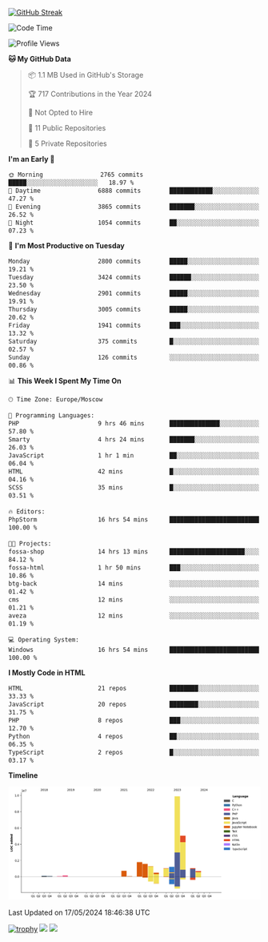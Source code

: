 [![GitHub Streak](https://github-readme-streak-stats.herokuapp.com/?user=yogik10)](https://git.io/streak-stats)
<!--START_SECTION:waka-->
![Code Time](http://img.shields.io/badge/Code%20Time-531%20hrs%2052%20mins-blue)

![Profile Views](http://img.shields.io/badge/Profile%20Views-1-blue)

**🐱 My GitHub Data** 

> 📦 1.1 MB Used in GitHub's Storage 
 > 
> 🏆 717 Contributions in the Year 2024
 > 
> 🚫 Not Opted to Hire
 > 
> 📜 11 Public Repositories 
 > 
> 🔑 5 Private Repositories 
 > 
**I'm an Early 🐤** 

```text
🌞 Morning                2765 commits        █████░░░░░░░░░░░░░░░░░░░░   18.97 % 
🌆 Daytime                6888 commits        ████████████░░░░░░░░░░░░░   47.27 % 
🌃 Evening                3865 commits        ███████░░░░░░░░░░░░░░░░░░   26.52 % 
🌙 Night                  1054 commits        ██░░░░░░░░░░░░░░░░░░░░░░░   07.23 % 
```
📅 **I'm Most Productive on Tuesday** 

```text
Monday                   2800 commits        █████░░░░░░░░░░░░░░░░░░░░   19.21 % 
Tuesday                  3424 commits        ██████░░░░░░░░░░░░░░░░░░░   23.50 % 
Wednesday                2901 commits        █████░░░░░░░░░░░░░░░░░░░░   19.91 % 
Thursday                 3005 commits        █████░░░░░░░░░░░░░░░░░░░░   20.62 % 
Friday                   1941 commits        ███░░░░░░░░░░░░░░░░░░░░░░   13.32 % 
Saturday                 375 commits         █░░░░░░░░░░░░░░░░░░░░░░░░   02.57 % 
Sunday                   126 commits         ░░░░░░░░░░░░░░░░░░░░░░░░░   00.86 % 
```


📊 **This Week I Spent My Time On** 

```text
🕑︎ Time Zone: Europe/Moscow

💬 Programming Languages: 
PHP                      9 hrs 46 mins       ██████████████░░░░░░░░░░░   57.80 % 
Smarty                   4 hrs 24 mins       ███████░░░░░░░░░░░░░░░░░░   26.03 % 
JavaScript               1 hr 1 min          ██░░░░░░░░░░░░░░░░░░░░░░░   06.04 % 
HTML                     42 mins             █░░░░░░░░░░░░░░░░░░░░░░░░   04.16 % 
SCSS                     35 mins             █░░░░░░░░░░░░░░░░░░░░░░░░   03.51 % 

🔥 Editors: 
PhpStorm                 16 hrs 54 mins      █████████████████████████   100.00 % 

🐱‍💻 Projects: 
fossa-shop               14 hrs 13 mins      █████████████████████░░░░   84.12 % 
fossa-html               1 hr 50 mins        ███░░░░░░░░░░░░░░░░░░░░░░   10.86 % 
btg-back                 14 mins             ░░░░░░░░░░░░░░░░░░░░░░░░░   01.42 % 
cms                      12 mins             ░░░░░░░░░░░░░░░░░░░░░░░░░   01.21 % 
aveza                    12 mins             ░░░░░░░░░░░░░░░░░░░░░░░░░   01.19 % 

💻 Operating System: 
Windows                  16 hrs 54 mins      █████████████████████████   100.00 % 
```

**I Mostly Code in HTML** 

```text
HTML                     21 repos            ████████░░░░░░░░░░░░░░░░░   33.33 % 
JavaScript               20 repos            ████████░░░░░░░░░░░░░░░░░   31.75 % 
PHP                      8 repos             ███░░░░░░░░░░░░░░░░░░░░░░   12.70 % 
Python                   4 repos             ██░░░░░░░░░░░░░░░░░░░░░░░   06.35 % 
TypeScript               2 repos             █░░░░░░░░░░░░░░░░░░░░░░░░   03.17 % 
```



**Timeline**

![Lines of Code chart](https://raw.githubusercontent.com/Yogik10/Yogik10/main/assets/bar_graph.png)


 Last Updated on 17/05/2024 18:46:38 UTC
<!--END_SECTION:waka-->
[![trophy](https://github-profile-trophy.vercel.app/?username=yogik10)](https://github.com/ryo-ma/github-profile-trophy)
![](https://github-profile-summary-cards.vercel.app/api/cards/profile-details?username=yogik10&theme=solarized_dark)
![](https://github-profile-summary-cards.vercel.app/api/cards/most-commit-language?username=yogik10&theme=solarized_dark)



